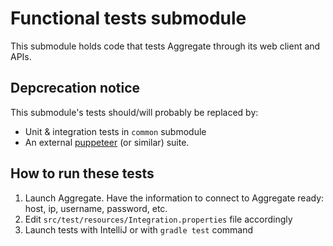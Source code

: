 # Functional tests submodule

This submodule holds code that tests Aggregate through its web client and APIs. 

## Depcrecation notice

This submodule's tests should/will probably be replaced by:

 - Unit & integration tests in `common` submodule
 - An external [puppeteer](https://github.com/GoogleChrome/puppeteer) (or similar) suite.
 
## How to run these tests

1. Launch Aggregate. Have the information to connect to Aggregate ready: host, ip, username, password, etc.
1. Edit `src/test/resources/Integration.properties` file accordingly
1. Launch tests with IntelliJ or with `gradle test` command 
